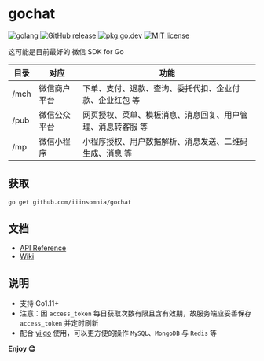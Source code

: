 # gochat

[![golang](https://img.shields.io/badge/Language-Go-green.svg?style=flat)](https://golang.org)
[![GitHub release](https://img.shields.io/github/release/iiinsomnia/gochat.svg)](https://github.com/iiinsomnia/gochat/releases/latest)
[![pkg.go.dev](https://img.shields.io/badge/dev-reference-007d9c?logo=go&logoColor=white&style=flat)](https://pkg.go.dev/github.com/iiinsomnia/gochat)
[![MIT license](http://img.shields.io/badge/license-MIT-brightgreen.svg)](http://opensource.org/licenses/MIT)

这可能是目前最好的 微信 SDK for Go

| 目录 | 对应         | 功能                                               |
| ---- | ------------ | -------------------------------------------------- |
| /mch | 微信商户平台 | 下单、支付、退款、查询、委托代扣、企业付款、企业红包 等 |
| /pub | 微信公众平台 | 网页授权、菜单、模板消息、消息回复、用户管理、消息转客服 等 |
| /mp  | 微信小程序   | 小程序授权、用户数据解析、消息发送、二维码生成、消息 等 |

## 获取

```sh
go get github.com/iiinsomnia/gochat
```

## 文档

- [API Reference](https://pkg.go.dev/github.com/iiinsomnia/gochat)
- [Wiki](https://github.com/iiinsomnia/gochat/wiki)

## 说明

- 支持 Go1.11+
- 注意：因 `access_token` 每日获取次数有限且含有效期，故服务端应妥善保存 `access_token` 并定时刷新
- 配合 [yiigo](https://github.com/iiinsomnia/yiigo) 使用，可以更方便的操作 `MySQL`、`MongoDB` 与 `Redis` 等

**Enjoy 😊**

